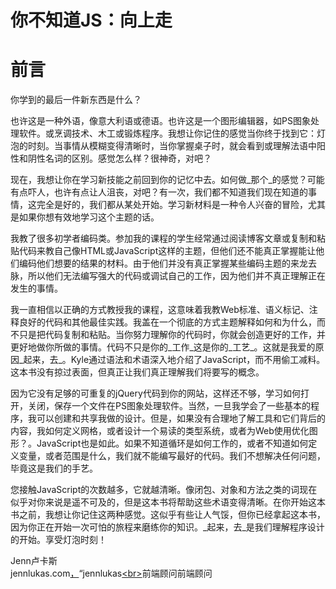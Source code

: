 
# 你不知道JS：向上走

# 前言

你学到的最后一件新东西是什么？

也许这是一种外语，像意大利语或德语。也许这是一个图形编辑器，如PS图象处理软件。或烹调技术、木工或锻炼程序。我想让你记住的感觉当你终于找到它：灯泡的时刻。当事情从模糊变得清晰时，当你掌握桌子时，就会看到或理解法语中阳性和阴性名词的区别。感觉怎么样？很神奇，对吧？

现在，我想让你在学习新技能之前回到你的记忆中去。如何做_那个_的感觉？可能有点吓人，也许有点让人沮丧，对吧？有一次，我们都不知道我们现在知道的事情，这完全是好的，我们都从某处开始。学习新材料是一种令人兴奋的冒险，尤其是如果你想有效地学习这个主题的话。

我教了很多初学者编码类。参加我的课程的学生经常通过阅读博客文章或复制和粘贴代码来教自己像HTML或JavaScript这样的主题，但他们还不能真正掌握能让他们编码他们想要的结果的材料。由于他们并没有真正掌握某些编码主题的来龙去脉，所以他们无法编写强大的代码或调试自己的工作，因为他们并不真正理解正在发生的事情。

我一直相信以正确的方式教授我的课程，这意味着我教Web标准、语义标记、注释良好的代码和其他最佳实践。我盖在一个彻底的方式主题解释如何和为什么，而不只是把代码复制和粘贴。当你努力理解你的代码时，你就会创造更好的工作，并更好地做你所做的事情。代码不只是你的_工作_这是你的_工艺_。这就是我爱的原因_起来，去_。Kyle通过语法和术语深入地介绍了JavaScript，而不用偷工减料。这本书没有掠过表面，但真正让我们真正理解我们将要写的概念。

因为它没有足够的可重复的jQuery代码到你的网站，这样还不够，学习如何打开，关闭，保存一个文件在PS图象处理软件。当然，一旦我学会了一些基本的程序，我可以创建和共享我做的设计。但是，如果没有合理地了解工具和它们背后的内容，我如何定义网格，或者设计一个易读的类型系统，或者为Web使用优化图形？。JavaScript也是如此。如果不知道循环是如何工作的，或者不知道如何定义变量，或者范围是什么，我们就不能编写最好的代码。我们不想解决任何问题，毕竟这是我们的手艺。

您接触JavaScript的次数越多，它就越清晰。像闭包、对象和方法之类的词现在似乎对你来说是遥不可及的，但是这本书将帮助这些术语变得清晰。在你开始这本书之前，我想让你记住这两种感觉。这似乎有些让人气馁，但你已经拿起这本书，因为你正在开始一次可怕的旅程来磨练你的知识。_起来，去_是我们理解程序设计的开始。享受灯泡时刻！

Jenn卢卡斯<br>jennlukas.com[，](http://jennlukas.com/)“jennlukas[&lt;br>](https://twitter.com/jennlukas)前端顾问前端顾问
